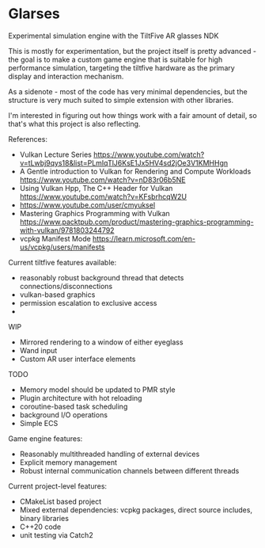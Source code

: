 # Glarses
Experimental simulation engine with the TiltFive AR glasses NDK

This is mostly for experimentation, but the project itself is pretty advanced - the goal is to make a custom game engine that is suitable for high performance simulation, targeting the tiltfive hardware as the primary display and interaction mechanism.

As a sidenote - most of the code has very minimal dependencies, but the structure is very much suited to simple extension with other libraries. 

I'm interested in figuring out how things work with a fair amount of detail, so that's what this project is also reflecting.

References:
- Vulkan Lecture Series https://www.youtube.com/watch?v=tLwbj9qys18&list=PLmIqTlJ6KsE1Jx5HV4sd2jOe3V1KMHHgn
- A Gentle introduction to Vulkan for Rendering and Compute Workloads https://www.youtube.com/watch?v=nD83r06b5NE
- Using Vulkan Hpp, The C++ Header for Vulkan https://www.youtube.com/watch?v=KFsbrhcqW2U 
- https://www.youtube.com/user/cmyuksel
- Mastering Graphics Programming with Vulkan https://www.packtpub.com/product/mastering-graphics-programming-with-vulkan/9781803244792
- vcpkg Manifest Mode https://learn.microsoft.com/en-us/vcpkg/users/manifests

Current tiltfive features available:
- reasonably robust background thread that detects connections/disconnections
- vulkan-based graphics
- permission escalation to exclusive access
- 

WIP
- Mirrored rendering to a window of either eyeglass
- Wand input
- Custom AR user interface elements

TODO
- Memory model should be updated to PMR style
- Plugin architecture with hot reloading
- coroutine-based task scheduling
- background I/O operations
- Simple ECS

Game engine features:
- Reasonably multithreaded handling of external devices
- Explicit memory management
- Robust internal communication channels between different threads

Current project-level features:
- CMakeList based project
- Mixed external dependencies: vcpkg packages, direct source includes, binary libraries
- C++20 code
- unit testing via Catch2
